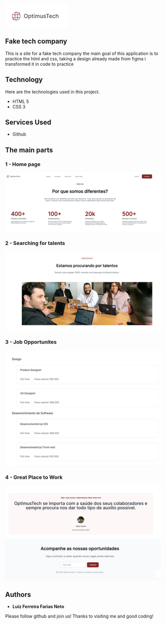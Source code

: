 ![Logo of the project](https://github.com/Luiz-Farias-dev/optimustech/blob/main/src/assets/opitmustech%20Logo.jpg)


## Fake tech company
This is a site for a fake tech company the main goal of this application is to practice the html and css, taking a design already made from figma i transformed it in code to practice

## Technology 

Here are the technologies used in this project.

* HTML 5
* CSS 3
## Services Used

* Github

## The main parts

### 1 - Home page 

![Homepage image](https://github.com/Luiz-Farias-dev/optimustech/blob/main/src/assets/Optimustech%2001.jpg)

### 2 - Searching for talents

![Searching](https://github.com/Luiz-Farias-dev/optimustech/blob/main/src/assets/optimus%20tech%2002.jpg)

### 3 - Job Opportunites 

![Jobs](https://github.com/Luiz-Farias-dev/optimustech/blob/main/src/assets/opitumus%20tech%2003.jpg)

### 4 - Great Place to Work

![GPTW](https://github.com/Luiz-Farias-dev/optimustech/blob/main/src/assets/optimustech%2004.jpg)

  ## Authors

  * **Luiz Ferreira Farias Neto** 

  Please follow github and join us!
  Thanks to visiting me and good coding!
